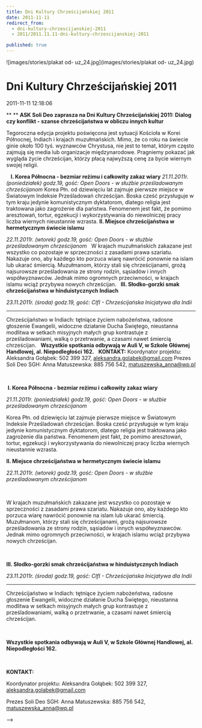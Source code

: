 ```yaml
---
title: Dni Kultury Chrześcijańskiej 2011
date: 2011-11-11
redirect_from: 
  - dni-kultury-chrzescijanskiej-2011
  - 2011/2011.11.11-dni-kultury-chrzescijanskiej-2011

published: true
---
```



![images/stories/plakat od- uz_24.jpg](images/stories/plakat od- uz_24.jpg)

# Dni Kultury Chrześcijańskiej 2011

<time>2011-11-11 12:18:06</time>


**
**
**ASK Soli Deo zaprasza na Dni Kultury Chrześcijańskiej 2011:**
**Dialog czy konflikt - szanse chrześcijaństwa w obliczu innych kultur**
 

Tegoroczna edycja projektu poświęcona jest sytuacji Kościoła w Korei Północnej, Indiach i krajach muzułmańskich. Mimo, że co roku na świecie ginie około 100 tyś. wyznawców Chrystusa, nie jest to temat, którym często zajmują się media lub organizacje międzynarodowe. Pragniemy pokazać jak wygląda życie chrześcijan, którzy płacą najwyższą cenę za bycie wiernym swojej religii.
 

<!--{{intro-break}}-->
 
 **I. Korea Północna - bezmiar reżimu i całkowity zakaz wiary**
*21.11.2011r. (poniedziałek) godz.19, gość: Open Doors - w służbie prześladowanym chrześcijanom*
Korea Płn. od dziewięciu lat zajmuje pierwsze miejsce w Światowym Indeksie Prześladowań chrześcijan. Boska cześć przysługuje w tym kraju jedynie komunistycznym dyktatorom, dlatego religia jest traktowana jako zagrożenie dla państwa. Fenomenem jest fakt, że pomimo aresztowań, tortur, egzekucji i wykorzystywania do niewolniczej pracy liczba wiernych nieustannie wzrasta.
**II. Miejsce chrześcijaństwa w hermetycznym świecie islamu**
 
*22.11.2011r. (wtorek) godz.19, gość: Open Doors - w służbie prześladowanym chrześcijanom*
 
W krajach muzułmańskich zakazane jest wszystko co pozostaje w sprzeczności z zasadami prawa szariatu. Nakazuje ono, aby każdego kto porzuca wiarę nawrócić ponownie na islam lub ukarać śmiercią. Muzułmanom, którzy stali się chrześcijanami, grożą najsurowsze prześladowania ze strony rodzin, sąsiadów i innych współwyznawców. Jednak mimo ogromnych przeciwności, w krajach islamu wciąż przybywa nowych chrześcijan.
 
**III. Słodko-gorzki smak chrześcijaństwa w hinduistycznych Indiach**
 
*23.11.2011r. (środa) godz.19, gość: CIfI - Chrześcijańska Inicjatywa dla Indii*
** **
Chrześcijaństwo w Indiach: tętniące życiem nabożeństwa, radosne głoszenie Ewangelii, widoczne działanie Ducha Świętego, nieustanna modlitwa w setkach misyjnych małych grup kontrastuje z prześladowaniami, walką o przetrwanie, a czasami nawet śmiercią chrześcijan.
 
**Wszystkie spotkania odbywają w Auli V, w Szkole Głównej Handlowej, al. Niepodległości 162.**
 
**KONTAKT:**
Koordynator projektu: Aleksandra Gołąbek: 502 399 327, aleksandra.golabek@gmail.com
Prezes Soli Deo SGH: Anna Matuszewska: 885 756 542, matuszewska_anna@wp.pl


<!--CONTENT FROM OLD SERVER (jos before 2013): 
**
**


**ASK Soli Deo zaprasza na Dni Kultury Chrześcijańskiej 2011:**


**Dialog czy konflikt - szanse chrześcijaństwa w obliczu innych kultur**


 

Tegoroczna edycja projektu poświęcona jest sytuacji Kościoła w Korei Północnej, Indiach i krajach muzułmańskich. Mimo, że co roku na świecie ginie około 100 tyś. wyznawców Chrystusa, nie jest to temat, którym często zajmują się media lub organizacje międzynarodowe. Pragniemy pokazać jak wygląda życie chrześcijan, którzy płacą najwyższą cenę za bycie wiernym swojej religii.
 


<!--{{intro-break}}-->

 


 **I. Korea Północna - bezmiar reżimu i całkowity zakaz wiary**


*21.11.2011r. (poniedziałek) godz.19, gość: Open Doors - w służbie prześladowanym chrześcijanom*


Korea Płn. od dziewięciu lat zajmuje pierwsze miejsce w Światowym Indeksie Prześladowań chrześcijan. Boska cześć przysługuje w tym kraju jedynie komunistycznym dyktatorom, dlatego religia jest traktowana jako zagrożenie dla państwa. Fenomenem jest fakt, że pomimo aresztowań, tortur, egzekucji i wykorzystywania do niewolniczej pracy liczba wiernych nieustannie wzrasta.


**II. Miejsce chrześcijaństwa w hermetycznym świecie islamu**


 


*22.11.2011r. (wtorek) godz.19, gość: Open Doors - w służbie prześladowanym chrześcijanom*


 


W krajach muzułmańskich zakazane jest wszystko co pozostaje w sprzeczności z zasadami prawa szariatu. Nakazuje ono, aby każdego kto porzuca wiarę nawrócić ponownie na islam lub ukarać śmiercią. Muzułmanom, którzy stali się chrześcijanami, grożą najsurowsze prześladowania ze strony rodzin, sąsiadów i innych współwyznawców. Jednak mimo ogromnych przeciwności, w krajach islamu wciąż przybywa nowych chrześcijan.


 


**III. Słodko-gorzki smak chrześcijaństwa w hinduistycznych Indiach**


 


*23.11.2011r. (środa) godz.19, gość: CIfI - Chrześcijańska Inicjatywa dla Indii*


** **


Chrześcijaństwo w Indiach: tętniące życiem nabożeństwa, radosne głoszenie Ewangelii, widoczne działanie Ducha Świętego, nieustanna modlitwa w setkach misyjnych małych grup kontrastuje z prześladowaniami, walką o przetrwanie, a czasami nawet śmiercią chrześcijan.


 


**Wszystkie spotkania odbywają w Auli V, w Szkole Głównej Handlowej, al. Niepodległości 162.**


 


**KONTAKT:**


Koordynator projektu: Aleksandra Gołąbek: 502 399 327, aleksandra.golabek@gmail.com


Prezes Soli Deo SGH: Anna Matuszewska: 885 756 542, matuszewska_anna@wp.pl

-->

<!--{{json:{"created_date":"2011-11-11 12:18:06","publish_down":"0000-00-00 00:00:00","id":"1038"}}}-->